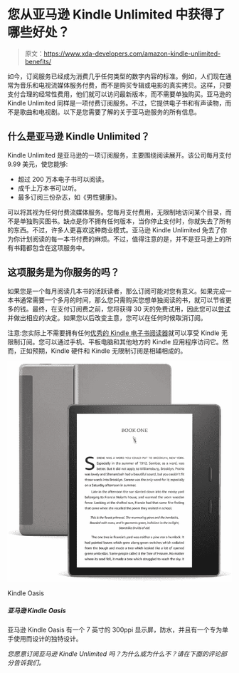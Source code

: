 # 您从亚马逊 Kindle Unlimited 中获得了哪些好处？

> 原文：<https://www.xda-developers.com/amazon-kindle-unlimited-benefits/>

如今，订阅服务已经成为消费几乎任何类型的数字内容的标准。例如，人们现在通常为音乐和电视流媒体服务付费，而不是购买专辑或电影的真实拷贝。这样，只要支付合理的经常性费用，他们就可以访问最新版本，而不需要单独购买。亚马逊的 Kindle Unlimited 同样是一项付费订阅服务。不过，它提供电子书和有声读物，而不是歌曲和电视剧。以下是您需要了解的关于亚马逊服务的所有信息。

## 什么是亚马逊 Kindle Unlimited？

Kindle Unlimited 是亚马逊的一项订阅服务，主要围绕阅读展开。该公司每月支付 9.99 美元，使您能够:

*   超过 200 万本电子书可以阅读。
*   成千上万本书可以听。
*   最多订阅三份杂志，如《男性健康》。

可以将其视为任何付费流媒体服务。您每月支付费用，无限制地访问某个目录，而不是单独购买图书。缺点是你不拥有任何版本，当你停止支付时，你就失去了所有的东西。不过，许多人更喜欢这种商业模式。亚马逊 Kindle Unlimited 免去了你为你计划阅读的每一本书付费的麻烦。不过，值得注意的是，并不是亚马逊上的所有书籍都包含在这项服务中。

## 这项服务是为你服务的吗？

如果您是一个每月阅读几本书的活跃读者，那么订阅可能对您有意义。如果完成一本书通常需要一个多月的时间，那么您只需购买您想单独阅读的书，就可以节省更多的钱。最终，在支付订阅费之前，您将获得 30 天的免费试用，因此您可以[尝试](https://www.amazon.com/kindle-dbs/hz/subscribe/ku?tag=xda-3qgqns3-20&ascsubtag=UUxdaUeUpU42328&asc_refurl=https%3A%2F%2Fwww.xda-developers.com%2Famazon-kindle-unlimited-benefits%2F&asc_campaign=Commerce)并做出相应的决定。如果您以后改变主意，您可以在任何时候取消订阅。

注意:您实际上不需要拥有任何[优秀的 Kindle 电子书阅读器](http://www.xda-developers.com/best-amazon-kindle-ereader/)就可以享受 Kindle 无限制订阅。您可以通过手机、平板电脑和其他地方的 Kindle 应用程序访问它。然而，正如预期，Kindle 硬件和 Kindle 无限制订阅是相辅相成的。

 <picture>![The Kindle Oasis is the best in the business, packing a gorgeous 7-inch display and an elegant metal body.](img/9b592c439238cc6037c060bcfdb29b5f.png)</picture> 

Kindle Oasis

##### 亚马逊 Kindle Oasis

亚马逊 Kindle Oasis 有一个 7 英寸的 300ppi 显示屏，防水，并且有一个专为单手使用而设计的独特设计。

*您愿意订阅亚马逊 Kindle Unlimited 吗？为什么或为什么不？请在下面的评论部分告诉我们。*
